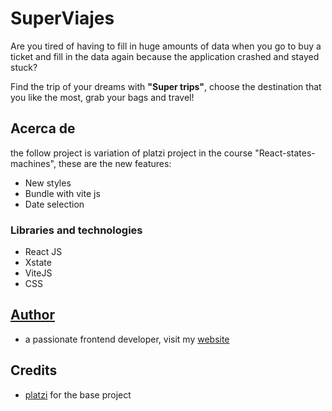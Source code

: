 # SuperViajes

Are you tired of having to fill in huge amounts of data when you go to buy a ticket and fill in the data again because the application crashed and stayed stuck?

Find the trip of your dreams with **"Super trips"**, choose the destination that you like the most, grab your bags and travel!

## **Acerca de**

the follow project is variation of platzi project in the course "React-states-machines", these are the new features:

- New styles
- Bundle with vite js
- Date selection

### **Libraries and technologies**
* React JS
* Xstate
* ViteJS
* CSS

## [Author](https://davc93.github.io)
- a passionate frontend developer, visit my [website](https://davc93.github.io)



## Credits

- [platzi](https://platzi.com) for the base project